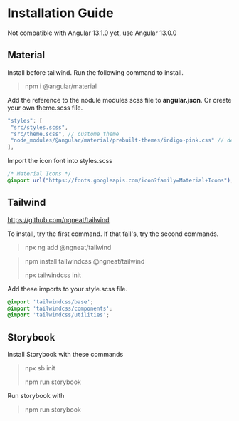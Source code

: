 # Installation Guide

Not compatible with Angular 13.1.0 yet, use Angular 13.0.0

## Material

Install before tailwind. Run the following command to install.

> npm i @angular/material

Add the reference to the nodule modules scss file to **angular.json**. Or create your own theme.scss file.

```typescript
"styles": [
 "src/styles.scss",
 "src/theme.scss", // custome theme
 "node_modules/@angular/material/prebuilt-themes/indigo-pink.css" // default theme
],
```

Import the icon font into styles.scss

```scss
/* Material Icons */
@import url("https://fonts.googleapis.com/icon?family=Material+Icons");
```

## Tailwind

<https://github.com/ngneat/tailwind>

To install, try the first command. If that fail's, try the second commands.

> npx ng add @ngneat/tailwind

> npm install tailwindcss @ngneat/tailwind
>
> npx tailwindcss init

Add these imports to your style.scss file.

```scss
@import 'tailwindcss/base';
@import 'tailwindcss/components';
@import 'tailwindcss/utilities';
```

## Storybook

Install Storybook with these commands

> npx sb init
>
> npm run storybook

Run storybook with

> npm run storybook
